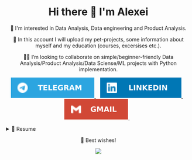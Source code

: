 <h1 align='center'>
  Hi there 👋 I'm Alexei
</h1>
<p align='center'>
  👀  I'm interested in Data Analysis, Data engineering and Product Analysis.
</p>
<p align='center'>
  💪  In this account I will upload my pet-projects, some information about myself and my education (courses, excersises etc.).
</p>
<p align='center'>
  🙋‍♂️  I’m looking to collaborate on simple/beginner-friendly Data Analysis/Product Analysis/Data Sciense/ML projects with Python implementation.
</p>

<p align='center'>
  
  <a href="https://t.me/Alex_dk78">
   <img src="img/Telegram-2CA5E0.svg" />
  </a>&nbsp;&nbsp;
  <a href="https://www.linkedin.com/in/aborovoi/">
    <img src="img/linkedin-0077B5.svg" />
  </a>&nbsp;&nbsp;
  <a href="mailto:aborovoi88@gmail.com">
    <img src="img/Gmail-D14836.svg" />
  </a>&nbsp;&nbsp;
  
</p>

<details>
  <summary>📃 Resume</summary>

## Education

- 📖 **Master, Faculty of Civil Engineering, Construction of bridges and tunnels**\
📆 September 2006 - July 2011\
📍 **Saint-Petersburg State University of Architecture and Civil Engineering** - St.Petersburg, RU

## Experience
<img align="right" src="img/Microsoft_Excel-217346.svg" />
<img align="right" src="img/Microsoft_Office-D83B01.svg" />


- 👨‍💻 **Project manager at Central Design Bureau for Marine Engineering "Rubin"**\
📆 October 2014 - Present\
🛠 I was involved in implementation of Kanban and Lean technologies, and controlling methods of the production processes. Under my monitoring, a number of factories and buildings were build, maintained and upgraded.

<img align="right" src="img/scikit_learn-F7931E.svg" />
<img align="right" src="img/PostgreSQL-316192.svg" />
<img align="right" src="img/Python-FFD43B.svg" />

- 👨‍💻 **Data Analyst (Student) at Karpov.Courses"**\
📆 July 2023 - Present\
🛠 Training on the Data Analyst course in order to generalise previously acquired skills and gain additional knowledge. 
Main training topics: Python for data analysis, SQL (Clickhouse), Statistics, Product analytics, AB tests, Visualisation (Tableau), Airflow.

<img align="right" src="img/Tableau-E97627.svg" />
<img align="right" src="img/Airflow-017CEE.svg" />

- 👨‍💻 **Product Analyst (Student) at Tinkoff Education"**\
📆 February 2023 - June 2023
🛠 Performed data collection and analysis (PostgreSQL and Python (psycopg2)), cleaned and processed data (Pandas), visualised (Plotly). 
Formulated product hypotheses, produced A/B test design, selected statistical criteria, interpreted results, formulated conclusions.
Built machine learning models (Logistic Regression and Random Forest) for binary classification.

<img align="right" src="img/Pandas-2C2D72.svg" />

- 👨‍💻 **Big Data Analyst (Data Scientist) Student at ITMO University**\
📆 September 2022 - December 2022\
🛠 Stack: Databases (Oracle, PostgreSQL, MongoDB, Redis, Cassandra, Neo4j), Python (Pandas, NumPy, Matplotlib, Seaborn, Scikit-learn), MS Azure ML Studio, Machine learning algorithms (K-NN, K-Means, regressions, SVM, decision trees, random forest, ensembles), Neural networks (Tensorflow, Keras).
Solved a business problem of an existing online spare parts shop: Classify customers by order entry point (Store website/Avito/Yandex/E-mail newsletter/cold calls, etc.).
Performed analysis of the shop database for 2022 (Excel/Python cleanup and preparation). Built 5 machine learning models for multi-class classification (Scikit-learn). Performed hyperparameter selection of the modalities. Compared the quality metrics of the models. Visualised the results (Seaborn). Formulated conclusions.
</details>

<p align='center'>
  🤝  Best wishes!
</p>
<p align='center'>
   <img src="https://komarev.com/ghpvc/?username=AlexDk78&style=flat-square" />
</p>

